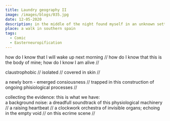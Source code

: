 ```yaml
---
title: Laundry geography II
image: /images/blogs/035.jpg
date: 12-05-2020
description: in the middle of the night found myself in an unknown setting // an unknown body in a unknown landscape // a body with no history // a body of -- water?
place: a walk in southern spain
tags:
  - Comic
  - Easterneuropification
---
```


how do I know that I will wake up next morning //
how do I know that this is the body of mine;
how do I know I am alive //

claustrophobic //
isolated // covered in skin //

a newly born - emerged consiousness // trapped in this construction of ongoing phisiological processes //

collecting the evidence: this is what we have:  
a background noise: a dreadfull soundtrack of this physiological machinery // a raising heartbeat // a clockwork orchestra of invisible organs; echoing in the empty void // on this ecrime scene //
